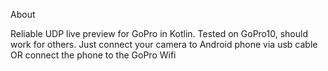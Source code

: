 

About

Reliable UDP live preview for GoPro in Kotlin. Tested on GoPro10, should work for others. Just connect your camera to Android phone via usb cable OR connect the phone to the GoPro Wifi
